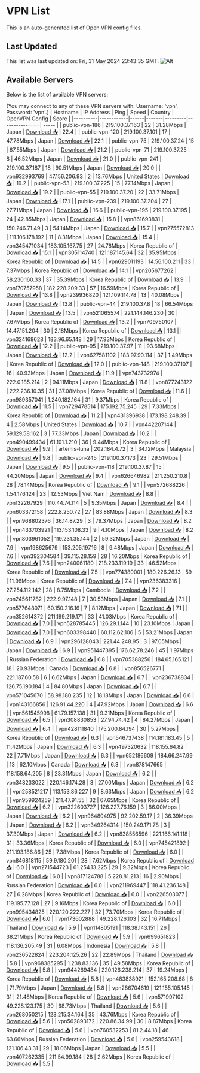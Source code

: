 # VPN List

This is an auto-generated list of Open VPN config files.

## Last Updated

This list was last updated on: Fri, 31 May 2024 23:43:35 GMT.
![Alt](https://repobeats.axiom.co/api/embed/186b98318ef1479477931607c1ad7d823f12451f.svg "Repobeats analytics image")

## Available Servers

Below is the list of available VPN servers:

(You may connect to any of these VPN servers with: Username: 'vpn', Password: 'vpn'.)
| Hostname | IP Address | Ping | Speed | Country | OpenVPN Config | Score |
|----------|------------|------|-------|---------|----------------| ----- |
| public-vpn-186 | 219.100.37.163 | 22 | 31.28Mbps | Japan | [Download 📥](./configs/server_0_JP.ovpn) | 22.4 |
| public-vpn-120 | 219.100.37.101 | 17 | 47.78Mbps | Japan | [Download 📥](./configs/server_1_JP.ovpn) | 22.1 |
| public-vpn-75 | 219.100.37.24 | 15 | 67.55Mbps | Japan | [Download 📥](./configs/server_2_JP.ovpn) | 21.2 |
| public-vpn-71 | 219.100.37.25 | 8 | 46.52Mbps | Japan | [Download 📥](./configs/server_3_JP.ovpn) | 21.0 |
| public-vpn-241 | 219.100.37.187 | 18 | 90.51Mbps | Japan | [Download 📥](./configs/server_4_JP.ovpn) | 20.0 |
| vpn932993769 | 47.156.206.93 | 2 | 13.76Mbps | United States | [Download 📥](./configs/server_5_US.ovpn) | 19.2 |
| public-vpn-53 | 219.100.37.225 | 15 | 77.14Mbps | Japan | [Download 📥](./configs/server_6_JP.ovpn) | 19.2 |
| public-vpn-55 | 219.100.37.20 | 22 | 33.71Mbps | Japan | [Download 📥](./configs/server_7_JP.ovpn) | 17.1 |
| public-vpn-239 | 219.100.37.204 | 27 | 27.71Mbps | Japan | [Download 📥](./configs/server_8_JP.ovpn) | 16.6 |
| public-vpn-195 | 219.100.37.195 | 24 | 42.85Mbps | Japan | [Download 📥](./configs/server_9_JP.ovpn) | 15.8 |
| vpn861693831 | 150.246.71.49 | 3 | 54.14Mbps | Japan | [Download 📥](./configs/server_10_JP.ovpn) | 15.7 |
| vpn275572813 | 111.106.178.192 | 11 | 8.31Mbps | Japan | [Download 📥](./configs/server_11_JP.ovpn) | 15.4 |
| vpn345471034 | 183.105.167.75 | 27 | 24.78Mbps | Korea Republic of | [Download 📥](./configs/server_12_KR.ovpn) | 15.1 |
| vpn305114740 | 121.187.145.64 | 32 | 35.95Mbps | Korea Republic of | [Download 📥](./configs/server_13_KR.ovpn) | 14.5 |
| vpn629011193 | 14.56.100.211 | 33 | 7.37Mbps | Korea Republic of | [Download 📥](./configs/server_14_KR.ovpn) | 14.1 |
| vpn205677262 | 58.230.160.33 | 37 | 35.39Mbps | Korea Republic of | [Download 📥](./configs/server_15_KR.ovpn) | 13.9 |
| vpn170757958 | 182.228.209.33 | 57 | 16.59Mbps | Korea Republic of | [Download 📥](./configs/server_16_KR.ovpn) | 13.8 |
| vpn239936820 | 121.109.114.78 | 13 | 40.08Mbps | Japan | [Download 📥](./configs/server_17_JP.ovpn) | 13.8 |
| public-vpn-44 | 219.100.37.8 | 18 | 66.54Mbps | Japan | [Download 📥](./configs/server_18_JP.ovpn) | 13.5 |
| vpn521065574 | 221.144.146.230 | 30 | 7.67Mbps | Korea Republic of | [Download 📥](./configs/server_19_KR.ovpn) | 13.2 |
| vpn709750107 | 14.47.151.204 | 30 | 2.18Mbps | Korea Republic of | [Download 📥](./configs/server_20_KR.ovpn) | 13.1 |
| vpn324168628 | 183.96.65.148 | 29 | 17.93Mbps | Korea Republic of | [Download 📥](./configs/server_21_KR.ovpn) | 12.2 |
| public-vpn-95 | 219.100.37.97 | 11 | 93.68Mbps | Japan | [Download 📥](./configs/server_22_JP.ovpn) | 12.2 |
| vpn627581102 | 183.97.90.114 | 37 | 1.49Mbps | Korea Republic of | [Download 📥](./configs/server_23_KR.ovpn) | 12.0 |
| public-vpn-148 | 219.100.37.107 | 16 | 40.93Mbps | Japan | [Download 📥](./configs/server_24_JP.ovpn) | 11.9 |
| vpn743732974 | 222.0.185.214 | 2 | 94.11Mbps | Japan | [Download 📥](./configs/server_25_JP.ovpn) | 11.8 |
| vpn877243122 | 222.236.10.35 | 31 | 37.08Mbps | Korea Republic of | [Download 📥](./configs/server_26_KR.ovpn) | 11.6 |
| vpn989357041 | 1.240.182.164 | 31 | 9.37Mbps | Korea Republic of | [Download 📥](./configs/server_27_KR.ovpn) | 11.5 |
| vpn729478514 | 175.192.75.245 | 29 | 7.33Mbps | Korea Republic of | [Download 📥](./configs/server_28_KR.ovpn) | 11.2 |
| vpn431396938 | 173.198.248.39 | 4 | 2.58Mbps | United States | [Download 📥](./configs/server_29_US.ovpn) | 10.7 |
| vpn442207144 | 59.129.58.162 | 3 | 77.33Mbps | Japan | [Download 📥](./configs/server_30_JP.ovpn) | 10.2 |
| vpn490499434 | 61.101.1.210 | 36 | 9.44Mbps | Korea Republic of | [Download 📥](./configs/server_31_KR.ovpn) | 9.9 |
| artemis-luna | 202.184.4.72 | 3 | 34.12Mbps | Malaysia | [Download 📥](./configs/server_32_MY.ovpn) | 9.8 |
| public-vpn-245 | 219.100.37.173 | 23 | 29.51Mbps | Japan | [Download 📥](./configs/server_33_JP.ovpn) | 9.5 |
| public-vpn-118 | 219.100.37.87 | 15 | 44.20Mbps | Japan | [Download 📥](./configs/server_34_JP.ovpn) | 9.4 |
| vpn626646982 | 211.250.210.8 | 28 | 78.14Mbps | Korea Republic of | [Download 📥](./configs/server_35_KR.ovpn) | 9.1 |
| vpn572688226 | 1.54.176.124 | 23 | 12.53Mbps | Viet Nam | [Download 📥](./configs/server_36_VN.ovpn) | 8.8 |
| vpn132267929 | 110.44.74.114 | 5 | 9.35Mbps | Japan | [Download 📥](./configs/server_37_JP.ovpn) | 8.4 |
| vpn603372158 | 222.8.250.72 | 27 | 83.88Mbps | Japan | [Download 📥](./configs/server_38_JP.ovpn) | 8.3 |
| vpn968802376 | 36.14.87.29 | 3 | 79.37Mbps | Japan | [Download 📥](./configs/server_39_JP.ovpn) | 8.2 |
| vpn433703921 | 113.153.108.33 | 9 | 4.10Mbps | Japan | [Download 📥](./configs/server_40_JP.ovpn) | 8.2 |
| vpn803961052 | 119.231.35.144 | 2 | 59.32Mbps | Japan | [Download 📥](./configs/server_41_JP.ovpn) | 7.9 |
| vpn198625679 | 153.205.197.16 | 8 | 9.48Mbps | Japan | [Download 📥](./configs/server_42_JP.ovpn) | 7.6 |
| vpn392304584 | 39.115.28.159 | 28 | 16.20Mbps | Korea Republic of | [Download 📥](./configs/server_43_KR.ovpn) | 7.6 |
| vpn240061180 | 218.233.119.19 | 33 | 46.52Mbps | Korea Republic of | [Download 📥](./configs/server_44_KR.ovpn) | 7.5 |
| vpn774380001 | 180.226.26.13 | 59 | 11.96Mbps | Korea Republic of | [Download 📥](./configs/server_45_KR.ovpn) | 7.4 |
| vpn236383316 | 27.254.112.142 | 28 | 8.75Mbps | Cambodia | [Download 📥](./configs/server_46_KH.ovpn) | 7.2 |
| vpn245611782 | 222.9.97.148 | 7 | 30.53Mbps | Japan | [Download 📥](./configs/server_47_JP.ovpn) | 7.1 |
| vpn577648071 | 60.150.216.16 | 7 | 8.12Mbps | Japan | [Download 📥](./configs/server_48_JP.ovpn) | 7.1 |
| vpn352614372 | 211.199.219.171 | 33 | 41.03Mbps | Korea Republic of | [Download 📥](./configs/server_49_KR.ovpn) | 7.0 |
| vpn528785445 | 126.29.1.144 | 10 | 23.10Mbps | Japan | [Download 📥](./configs/server_50_JP.ovpn) | 7.0 |
| vpn603398440 | 60.112.62.106 | 5 | 53.21Mbps | Japan | [Download 📥](./configs/server_51_JP.ovpn) | 6.9 |
| vpn296128043 | 221.44.248.95 | 3 | 97.05Mbps | Japan | [Download 📥](./configs/server_52_JP.ovpn) | 6.9 |
| vpn951447395 | 176.62.78.246 | 45 | 1.97Mbps | Russian Federation | [Download 📥](./configs/server_53_RU.ovpn) | 6.8 |
| vpn705388256 | 184.65.165.121 | 18 | 20.93Mbps | Canada | [Download 📥](./configs/server_54_CA.ovpn) | 6.8 |
| vpn856526771 | 221.187.60.58 | 6 | 6.62Mbps | Japan | [Download 📥](./configs/server_55_JP.ovpn) | 6.7 |
| vpn236738834 | 126.75.190.184 | 4 | 84.80Mbps | Japan | [Download 📥](./configs/server_56_JP.ovpn) | 6.7 |
| vpn571045670 | 58.98.180.235 | 12 | 18.18Mbps | Japan | [Download 📥](./configs/server_57_JP.ovpn) | 6.6 |
| vpn143166856 | 126.91.44.220 | 4 | 47.92Mbps | Japan | [Download 📥](./configs/server_58_JP.ovpn) | 6.6 |
| vpn561545998 | 61.79.157.138 | 31 | 9.31Mbps | Korea Republic of | [Download 📥](./configs/server_59_KR.ovpn) | 6.5 |
| vpn308830853 | 27.94.74.42 | 4 | 84.27Mbps | Japan | [Download 📥](./configs/server_60_JP.ovpn) | 6.4 |
| vpn428111840 | 175.200.84.194 | 30 | 5.27Mbps | Korea Republic of | [Download 📥](./configs/server_61_KR.ovpn) | 6.3 |
| vpn546737438 | 114.181.183.45 | 5 | 11.42Mbps | Japan | [Download 📥](./configs/server_62_JP.ovpn) | 6.3 |
| vpn497320632 | 118.155.64.82 | 22 | 7.71Mbps | Japan | [Download 📥](./configs/server_63_JP.ovpn) | 6.3 |
| vpn652186609 | 184.66.247.99 | 13 | 62.10Mbps | Canada | [Download 📥](./configs/server_64_CA.ovpn) | 6.3 |
| vpn878147665 | 118.158.64.205 | 8 | 23.31Mbps | Japan | [Download 📥](./configs/server_65_JP.ovpn) | 6.2 |
| vpn348233022 | 220.146.174.28 | 3 | 27.00Mbps | Japan | [Download 📥](./configs/server_66_JP.ovpn) | 6.2 |
| vpn258521217 | 113.153.86.227 | 9 | 8.63Mbps | Japan | [Download 📥](./configs/server_67_JP.ovpn) | 6.2 |
| vpn959924259 | 211.47.91.55 | 32 | 67.65Mbps | Korea Republic of | [Download 📥](./configs/server_68_KR.ovpn) | 6.2 |
| vpn322603727 | 126.227.76.159 | 3 | 86.00Mbps | Japan | [Download 📥](./configs/server_69_JP.ovpn) | 6.2 |
| vpn964804975 | 92.202.59.17 | 2 | 36.39Mbps | Japan | [Download 📥](./configs/server_70_JP.ovpn) | 6.2 |
| vpn349264314 | 150.249.171.78 | 3 | 37.30Mbps | Japan | [Download 📥](./configs/server_71_JP.ovpn) | 6.2 |
| vpn838556596 | 221.166.141.118 | 31 | 33.36Mbps | Korea Republic of | [Download 📥](./configs/server_72_KR.ovpn) | 6.0 |
| vpn745421892 | 211.193.186.86 | 25 | 7.38Mbps | Korea Republic of | [Download 📥](./configs/server_73_KR.ovpn) | 6.0 |
| vpn846818115 | 59.9.180.201 | 28 | 7.62Mbps | Korea Republic of | [Download 📥](./configs/server_74_KR.ovpn) | 6.0 |
| vpn271544723 | 61.254.13.225 | 29 | 9.32Mbps | Korea Republic of | [Download 📥](./configs/server_75_KR.ovpn) | 6.0 |
| vpn817124788 | 5.228.81.213 | 16 | 2.90Mbps | Russian Federation | [Download 📥](./configs/server_76_RU.ovpn) | 6.0 |
| vpn211969447 | 118.41.236.148 | 27 | 6.28Mbps | Korea Republic of | [Download 📥](./configs/server_77_KR.ovpn) | 6.0 |
| vpn226503077 | 119.195.77.128 | 27 | 9.16Mbps | Korea Republic of | [Download 📥](./configs/server_78_KR.ovpn) | 6.0 |
| vpn995434825 | 220.120.222.227 | 32 | 73.70Mbps | Korea Republic of | [Download 📥](./configs/server_79_KR.ovpn) | 6.0 |
| vpn173602888 | 49.228.126.103 | 32 | 16.71Mbps | Thailand | [Download 📥](./configs/server_80_TH.ovpn) | 5.9 |
| vpn114805191 | 118.38.143.151 | 26 | 38.21Mbps | Korea Republic of | [Download 📥](./configs/server_81_KR.ovpn) | 5.9 |
| vpn699651823 | 118.136.205.49 | 31 | 6.08Mbps | Indonesia | [Download 📥](./configs/server_82_ID.ovpn) | 5.8 |
| vpn236522824 | 223.204.125.26 | 22 | 22.89Mbps | Thailand | [Download 📥](./configs/server_83_TH.ovpn) | 5.8 |
| vpn968385295 | 1.238.83.136 | 35 | 49.58Mbps | Korea Republic of | [Download 📥](./configs/server_84_KR.ovpn) | 5.8 |
| vpn944269484 | 220.126.238.214 | 37 | 19.24Mbps | Korea Republic of | [Download 📥](./configs/server_85_KR.ovpn) | 5.8 |
| vpn483838921 | 152.165.208.68 | 8 | 71.79Mbps | Japan | [Download 📥](./configs/server_86_JP.ovpn) | 5.8 |
| vpn286704619 | 121.155.105.145 | 31 | 21.48Mbps | Korea Republic of | [Download 📥](./configs/server_87_KR.ovpn) | 5.6 |
| vpn571997102 | 49.228.123.175 | 30 | 68.73Mbps | Thailand | [Download 📥](./configs/server_88_TH.ovpn) | 5.6 |
| vpn268050215 | 123.215.34.164 | 35 | 43.76Mbps | Korea Republic of | [Download 📥](./configs/server_89_KR.ovpn) | 5.6 |
| vpn562893172 | 220.86.34.99 | 30 | 8.87Mbps | Korea Republic of | [Download 📥](./configs/server_90_KR.ovpn) | 5.6 |
| vpn760532253 | 81.2.44.18 | 46 | 63.66Mbps | Russian Federation | [Download 📥](./configs/server_91_RU.ovpn) | 5.6 |
| vpn259543618 | 121.106.43.31 | 29 | 18.06Mbps | Japan | [Download 📥](./configs/server_92_JP.ovpn) | 5.5 |
| vpn407262335 | 211.54.99.184 | 28 | 2.62Mbps | Korea Republic of | [Download 📥](./configs/server_93_KR.ovpn) | 5.5 |
